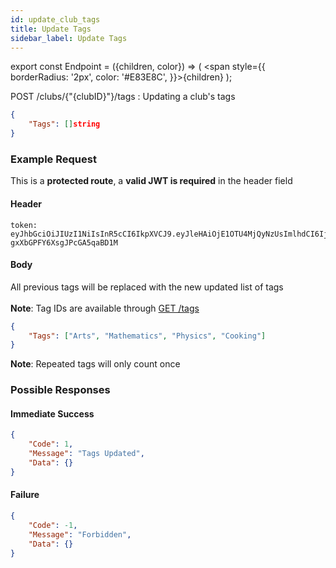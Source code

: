 ```yaml
---
id: update_club_tags
title: Update Tags
sidebar_label: Update Tags
---
```


export const Endpoint = ({children, color}) => ( <span style={{
      borderRadius: '2px',
      color: '#E83E8C',
    }}>{children}</span> );

<Endpoint>POST /clubs/{"{clubID}"}/tags </Endpoint>: Updating a club's tags

```json
{
    "Tags": []string
}
```

### Example Request
This is a **protected route**, a **valid JWT is required** in the header field

#### Header
```
token: eyJhbGciOiJIUzI1NiIsInR5cCI6IkpXVCJ9.eyJleHAiOjE1OTU4MjQyNzUsImlhdCI6IjIwMjAtMDctMjdUMDA6MjY6MTUuNzg5NTg0Mi0wNDowMCIsInN1YiI6ImNocmlzIn0.5US2_ITKcfgkpEbfsR-gxXbGPFY6XsgJPcGA5qaBD1M
```

#### Body
All previous tags will be replaced with the new updated list of tags <br></br>
**Note**: Tag IDs are available through [GET /tags](get_tags)
```json
{
    "Tags": ["Arts", "Mathematics", "Physics", "Cooking"]
}
```
**Note**: Repeated tags will only count once

### Possible Responses
#### Immediate Success
```json
{
	"Code": 1,
	"Message": "Tags Updated",
	"Data": {}
}
```
#### Failure
```json
{
	"Code": -1,
	"Message": "Forbidden",
	"Data": {}
}
```


